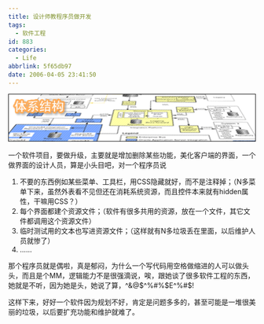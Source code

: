 ```yaml
---
title: 设计师教程序员做开发
tags:
  - 软件工程
id: 883
categories:
  - Life
abbrlink: 5f65db97
date: 2006-04-05 23:41:50
---
```


![](/images/2006/04/05_2006-4-46715492_12727.gif)

一个软件项目，要做升级，主要就是增加删除某些功能，美化客户端的界面，一个做界面的设计人员，算是小头目吧，对一个程序员说

1.  不要的东西例如某些菜单、工具栏，用CSS隐藏就好，而不是注释掉；（N多菜单下来，虽然外表看不见但还在消耗系统资源，而且控件本来就有hidden属性，干嘛用CSS？）
2.  每个界面都建个资源文件；（软件有很多共用的资源，放在一个文件，其它文件都调用这个资源文件）
3.  临时测试用的文本也写进资源文件；（这样就有N多垃圾丢在里面，以后维护人员就惨了）
4.  &hellip;&hellip;

那个程序员就是偶啦，真是郁闷，为什么一个写代码用空格做缩进的人可以做头头，而且是个MM，逻辑能力不是很强滴说，唉，跟她谈了很多软件工程的东西，她就是不听，因为她是头，她说了算，^&amp;@$^%#%$E^%#$!

这样下来，好好一个软件因为规划不好，肯定是问题多多的，甚至可能是一堆很美丽的垃圾，以后要扩充功能和维护就难了。